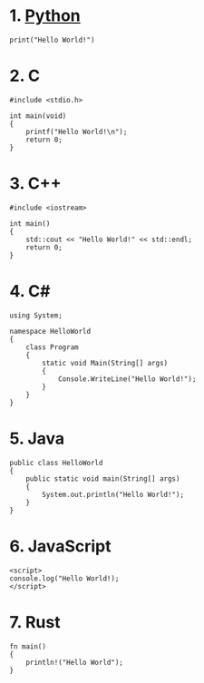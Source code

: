 # 1. [Python](https://github.com/mbsmbs/ProgrammingLanguages/blob/master/1.%20Hello%20World/HelloWorld.py)
```
print("Hello World!")
```

# 2. C
```
#include <stdio.h>

int main(void)
{
    printf("Hello World!\n");
    return 0;
}
```

# 3. C++
```
#include <iostream>

int main()
{
    std::cout << "Hello World!" << std::endl;
    return 0;
}
```

# 4. C#
```
using System;

namespace HelloWorld
{
    class Program
    {
        static void Main(String[] args)
        {
            Console.WriteLine("Hello World!");
        }
    }
}
```

# 5. Java
```
public class HelloWorld
{
    public static void main(String[] args)
    {
        System.out.println("Hello World!");
    }
}
```

# 6. JavaScript
```
<script>
console.log("Hello World!);
</script>
```

# 7. Rust
```
fn main()
{
    println!("Hello World");
}
```
